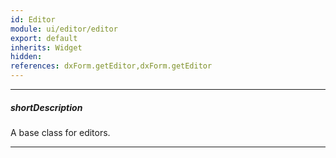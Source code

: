 ```yaml
---
id: Editor
module: ui/editor/editor
export: default
inherits: Widget
hidden: 
references: dxForm.getEditor,dxForm.getEditor
---
```

---
##### shortDescription
A base class for editors.

---
